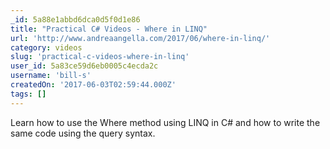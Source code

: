 ```yaml
---
_id: 5a88e1abbd6dca0d5f0d1e86
title: "Practical C# Videos - Where in LINQ"
url: 'http://www.andreaangella.com/2017/06/where-in-linq/'
category: videos
slug: 'practical-c-videos-where-in-linq'
user_id: 5a83ce59d6eb0005c4ecda2c
username: 'bill-s'
createdOn: '2017-06-03T02:59:44.000Z'
tags: []
---
```


Learn how to use the Where method using LINQ in C# and how to write the same code using the query syntax.
